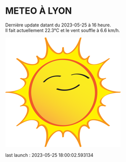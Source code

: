 # METEO À LYON

Dernière update datant du 2023-05-25 à 16 heure.  
Il fait actuellement 22.3°C et le vent souffle à 6.6 km/h.      

![](./.github/sun.png)

last launch : 2023-05-25 18:00:02.593134
